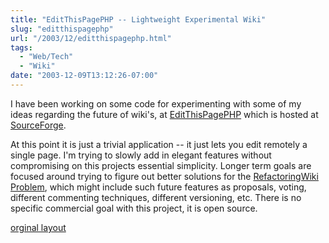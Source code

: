 ```yaml
---
title: "EditThisPagePHP -- Lightweight Experimental Wiki"
slug: "editthispagephp"
url: "/2003/12/editthispagephp.html"
tags:
  - "Web/Tech"
  - "Wiki"
date: "2003-12-09T13:12:26-07:00"
---
```

<p>I have been working on some code for experimenting with some of my ideas regarding the future of wiki's, at <a href="http://editthispagephp.sourceforge.net">EditThisPagePHP</a> which is hosted at <a href="http://www.sourceforge.net">SourceForge</a>.</p>
<p>At this point it is just a trivial application -- it just lets you edit remotely a single page. I'm trying to slowly add in elegant features without compromising on this projects essential simplicity. Longer term goals are focused around trying to figure out better solutions for the <a href="http://c2.com/cgi/wiki?RefactoringWikiPages">RefactoringWiki Problem</a>, which might include such future features as proposals, voting, different commenting techniques, different versioning, etc. There is no specific commercial goal with this project, it is open source.</p>
<p class="previous"><a href="/previous/2003/12/editthispagephp.html" rel="syndication" class="u-syndication" >orginal layout</a></p>
